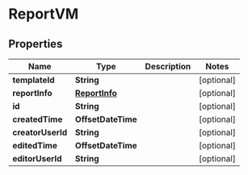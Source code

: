 

# ReportVM


## Properties

Name | Type | Description | Notes
------------ | ------------- | ------------- | -------------
**templateId** | **String** |  |  [optional]
**reportInfo** | [**ReportInfo**](ReportInfo.md) |  |  [optional]
**id** | **String** |  |  [optional]
**createdTime** | **OffsetDateTime** |  |  [optional]
**creatorUserId** | **String** |  |  [optional]
**editedTime** | **OffsetDateTime** |  |  [optional]
**editorUserId** | **String** |  |  [optional]



